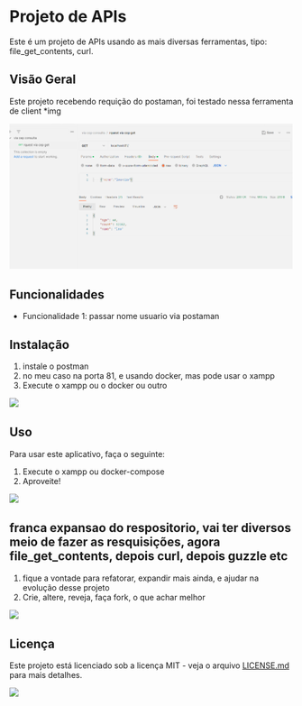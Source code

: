 # Projeto de APIs

Este é um projeto de APIs usando as mais diversas ferramentas, tipo: file_get_contents,
curl.

## Visão Geral

Este projeto recebendo requição do postaman, foi testado nessa ferramenta de client
*img

![](https://github.com/leandro-falcao/APIs-php/blob/main/api-file-get-contents/postman-enviando-valor-bod.png?raw=true)

## Funcionalidades

* Funcionalidade 1: passar nome usuario via postaman
## Instalação

1. instale o postman
2. no meu caso na porta 81, e usando docker, mas pode usar o xampp
3. Execute o xampp ou o docker ou outro

![](https://exemplo.com/imagem2.png)

## Uso

Para usar este aplicativo, faça o seguinte:

1. Execute o xampp ou docker-compose
2. Aproveite!

![](https://exemplo.com/imagem3.png)

## franca expansao do respositorio, vai ter diversos meio de fazer as resquisições, agora file_get_contents, depois curl, depois guzzle etc


1. fique a vontade para refatorar, expandir mais ainda, e ajudar na evolução desse projeto
2. Crie, altere, reveja, faça fork, o que achar melhor

![](https://exemplo.com/imagem4.png)

## Licença

Este projeto está licenciado sob a licença MIT - veja o arquivo [LICENSE.md](LICENSE.md) para mais detalhes.

![](https://exemplo.com/imagem5.png)
